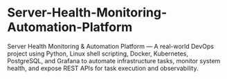 # Server-Health-Monitoring-Automation-Platform
Server Health Monitoring &amp; Automation Platform — A real-world DevOps project using Python, Linux shell scripting, Docker, Kubernetes, PostgreSQL, and Grafana to automate infrastructure tasks, monitor system health, and expose REST APIs for task execution and observability.
